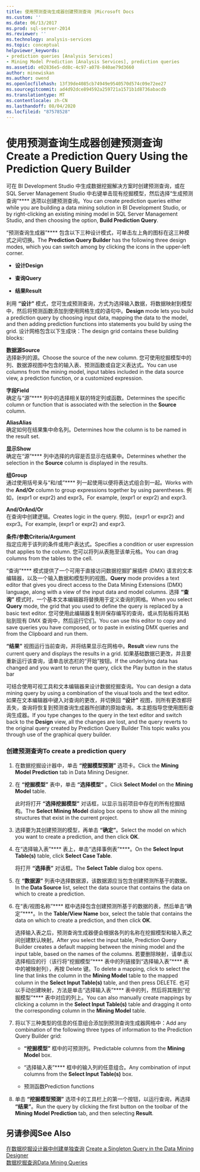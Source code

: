 ```yaml
---
title: 使用预测查询生成器创建预测查询 |Microsoft Docs
ms.custom: ''
ms.date: 06/13/2017
ms.prod: sql-server-2014
ms.reviewer: ''
ms.technology: analysis-services
ms.topic: conceptual
helpviewer_keywords:
- prediction queries [Analysis Services]
- Mining Model Prediction [Analysis Services], prediction queries
ms.assetid: e02836e5-dd8c-4c97-a078-840ae79d3660
author: minewiskan
ms.author: owend
ms.openlocfilehash: 13f39de4085cb74949e9540570d574c09e72ee27
ms.sourcegitcommit: ad4d92dce894592a259721a1571b1d8736abacdb
ms.translationtype: MT
ms.contentlocale: zh-CN
ms.lasthandoff: 08/04/2020
ms.locfileid: "87578528"
---
```

# <a name="create-a-prediction-query-using-the-prediction-query-builder"></a><span data-ttu-id="43071-102">使用预测查询生成器创建预测查询</span><span class="sxs-lookup"><span data-stu-id="43071-102">Create a Prediction Query Using the Prediction Query Builder</span></span>
  <span data-ttu-id="43071-103">可在 BI Development Studio 中生成数据挖掘解决方案时创建预测查询，或在 SQL Server Management Studio 中右键单击现有挖掘模型，然后选择“生成预测查询”\*\*\*\* 选项以创建预测查询。</span><span class="sxs-lookup"><span data-stu-id="43071-103">You can create prediction queries either while you are building a data mining solution in BI Development Studio, or by right-clicking an existing mining model in SQL Server Management Studio, and then choosing the option, **Build Prediction Query**.</span></span>  
  
 <span data-ttu-id="43071-104">“预测查询生成器”\*\*\*\* 包含以下三种设计模式，可单击左上角的图标在这三种模式之间切换。</span><span class="sxs-lookup"><span data-stu-id="43071-104">The **Prediction Query Builder** has the following three design modes, which you can switch among by clicking the icons in the upper-left corner.</span></span>  
  
-   <span data-ttu-id="43071-105">**设计**</span><span class="sxs-lookup"><span data-stu-id="43071-105">**Design**</span></span>  
  
-   <span data-ttu-id="43071-106">**查询**</span><span class="sxs-lookup"><span data-stu-id="43071-106">**Query**</span></span>  
  
-   <span data-ttu-id="43071-107">**结果**</span><span class="sxs-lookup"><span data-stu-id="43071-107">**Result**</span></span>  
  
 <span data-ttu-id="43071-108">利用 **“设计”** 模式，您可生成预测查询，方式为选择输入数据，将数据映射到模型中，然后将预测函数添加到使用网格生成的语句中。</span><span class="sxs-lookup"><span data-stu-id="43071-108">**Design** mode lets you build a prediction query by choosing input data, mapping the data to the model, and then adding prediction functions into statements you build by using the grid.</span></span> <span data-ttu-id="43071-109">设计网格包含以下生成块：</span><span class="sxs-lookup"><span data-stu-id="43071-109">The design grid contains these building blocks:</span></span>  
  
 <span data-ttu-id="43071-110">**数据源**</span><span class="sxs-lookup"><span data-stu-id="43071-110">**Source**</span></span>  
 <span data-ttu-id="43071-111">选择新列的源。</span><span class="sxs-lookup"><span data-stu-id="43071-111">Choose the source of the new column.</span></span> <span data-ttu-id="43071-112">您可使用挖掘模型中的列、数据源视图中包含的输入表、预测函数或自定义表达式。</span><span class="sxs-lookup"><span data-stu-id="43071-112">You can use columns from the mining model, input tables included in the data source view, a prediction function, or a customized expression.</span></span>  
  
 <span data-ttu-id="43071-113">**字段**</span><span class="sxs-lookup"><span data-stu-id="43071-113">**Field**</span></span>  
 <span data-ttu-id="43071-114">确定与“源”\*\*\*\* 列中的选择相关联的特定列或函数。</span><span class="sxs-lookup"><span data-stu-id="43071-114">Determines the specific column or function that is associated with the selection in the **Source** column.</span></span>  
  
 <span data-ttu-id="43071-115">**Alias**</span><span class="sxs-lookup"><span data-stu-id="43071-115">**Alias**</span></span>  
 <span data-ttu-id="43071-116">确定如何在结果集中命名列。</span><span class="sxs-lookup"><span data-stu-id="43071-116">Determines how the column is to be named in the result set.</span></span>  
  
 <span data-ttu-id="43071-117">**显示**</span><span class="sxs-lookup"><span data-stu-id="43071-117">**Show**</span></span>  
 <span data-ttu-id="43071-118">确定在“源”\*\*\*\* 列中选择的内容是否显示在结果中。</span><span class="sxs-lookup"><span data-stu-id="43071-118">Determines whether the selection in the **Source** column is displayed in the results.</span></span>  
  
 <span data-ttu-id="43071-119">**组**</span><span class="sxs-lookup"><span data-stu-id="43071-119">**Group**</span></span>  
 <span data-ttu-id="43071-120">通过使用括号来与“和/或”\*\*\*\* 列一起使用以便将表达式组合到一起。</span><span class="sxs-lookup"><span data-stu-id="43071-120">Works with the **And/Or** column to group expressions together by using parentheses.</span></span> <span data-ttu-id="43071-121">例如，(expr1 or expr2) and expr3。</span><span class="sxs-lookup"><span data-stu-id="43071-121">For example, (expr1 or expr2) and expr3.</span></span>  
  
 <span data-ttu-id="43071-122">**And/Or**</span><span class="sxs-lookup"><span data-stu-id="43071-122">**And/Or**</span></span>  
 <span data-ttu-id="43071-123">在查询中创建逻辑。</span><span class="sxs-lookup"><span data-stu-id="43071-123">Creates logic in the query.</span></span> <span data-ttu-id="43071-124">例如，(expr1 or expr2) and expr3。</span><span class="sxs-lookup"><span data-stu-id="43071-124">For example, (expr1 or expr2) and expr3.</span></span>  
  
 <span data-ttu-id="43071-125">**条件/参数**</span><span class="sxs-lookup"><span data-stu-id="43071-125">**Criteria/Argument**</span></span>  
 <span data-ttu-id="43071-126">指定应用于该列的条件或用户表达式。</span><span class="sxs-lookup"><span data-stu-id="43071-126">Specifies a condition or user expression that applies to the column.</span></span> <span data-ttu-id="43071-127">您可以将列从表拖至该单元格。</span><span class="sxs-lookup"><span data-stu-id="43071-127">You can drag columns from the tables to the cell.</span></span>  
  
 <span data-ttu-id="43071-128">“查询”\*\*\*\* 模式提供了一个可用于直接访问数据挖掘扩展插件 (DMX) 语言的文本编辑器，以及一个输入数据和模型列的视图。</span><span class="sxs-lookup"><span data-stu-id="43071-128">**Query** mode provides a text editor that gives you direct access to the Data Mining Extensions (DMX) language, along with a view of the input data and model columns.</span></span> <span data-ttu-id="43071-129">选择 **“查询”** 模式时，一个基本文本编辑器将替换用于定义查询的网格。</span><span class="sxs-lookup"><span data-stu-id="43071-129">When you select **Query** mode, the grid that you used to define the query is replaced by a basic text editor.</span></span> <span data-ttu-id="43071-130">您可使用此编辑器复制并保存编写的查询，或从剪贴板将其粘贴到现有 DMX 查询中，然后运行它们。</span><span class="sxs-lookup"><span data-stu-id="43071-130">You can use this editor to copy and save queries you have composed, or to paste in existing DMX queries and from the Clipboard and run them.</span></span>  
  
 <span data-ttu-id="43071-131">**“结果”** 视图运行当前查询，并将结果显示在网格中。</span><span class="sxs-lookup"><span data-stu-id="43071-131">**Result** view runs the current query and displays the results in a grid.</span></span> <span data-ttu-id="43071-132">如果基础数据已更改，并且要重新运行该查询，请单击状态栏的“开始”按钮。</span><span class="sxs-lookup"><span data-stu-id="43071-132">If the underlying data has changed and you want to rerun the query, click the Play button in the status bar</span></span>  
  
 <span data-ttu-id="43071-133">可结合使用可视工具和文本编辑器来设计数据挖掘查询。</span><span class="sxs-lookup"><span data-stu-id="43071-133">You can design a data mining query by using a combination of the visual tools and the text editor.</span></span> <span data-ttu-id="43071-134">如果在文本编辑器中键入对查询的更改，并切换回 **“设计”** 视图，则所有更改都将丢失，查询将恢复到预测查询生成器所创建的原始查询。本主题指导您使用图形查询生成器。</span><span class="sxs-lookup"><span data-stu-id="43071-134">If you type changes to the query in the text editor and switch back to the **Design** view, all the changes are lost, and the query reverts to the original query created by Prediction Query Builder This topic walks you through use of the graphical query builder.</span></span>  
  
### <a name="to-create-a-prediction-query"></a><span data-ttu-id="43071-135">创建预测查询</span><span class="sxs-lookup"><span data-stu-id="43071-135">To create a prediction query</span></span>  
  
1.  <span data-ttu-id="43071-136">在数据挖掘设计器中，单击 **“挖掘模型预测”** 选项卡。</span><span class="sxs-lookup"><span data-stu-id="43071-136">Click the **Mining Model Prediction** tab in Data Mining Designer.</span></span>  
  
2.  <span data-ttu-id="43071-137">在 **“挖掘模型”** 表中，单击 **“选择模型”** 。</span><span class="sxs-lookup"><span data-stu-id="43071-137">Click **Select Model** on the **Mining Model** table.</span></span>  
  
     <span data-ttu-id="43071-138">此时将打开 **“选择挖掘模型”** 对话框，以显示当前项目中存在的所有挖掘结构。</span><span class="sxs-lookup"><span data-stu-id="43071-138">The **Select Mining Model** dialog box opens to show all the mining structures that exist in the current project.</span></span>  
  
3.  <span data-ttu-id="43071-139">选择要为其创建预测的模型，再单击 **“确定”**。</span><span class="sxs-lookup"><span data-stu-id="43071-139">Select the model on which you want to create a prediction, and then click **OK**.</span></span>  
  
4.  <span data-ttu-id="43071-140">在“选择输入表”\*\*\*\* 表上，单击“选择事例表”\*\*\*\*。</span><span class="sxs-lookup"><span data-stu-id="43071-140">On the **Select Input Table(s)** table, click **Select Case Table**.</span></span>  
  
     <span data-ttu-id="43071-141">将打开 **“选择表”** 对话框。</span><span class="sxs-lookup"><span data-stu-id="43071-141">The **Select Table** dialog box opens.</span></span>  
  
5.  <span data-ttu-id="43071-142">在 **“数据源”** 列表中选择数据源，该数据源应当包含创建预测所基于的数据。</span><span class="sxs-lookup"><span data-stu-id="43071-142">In the **Data Source** list, select the data source that contains the data on which to create a prediction.</span></span>  
  
6.  <span data-ttu-id="43071-143">在“表/视图名称”\*\*\*\* 框中选择包含创建预测所基于的数据的表，然后单击“确定”\*\*\*\*。</span><span class="sxs-lookup"><span data-stu-id="43071-143">In the **Table/View Name** box, select the table that contains the data on which to create a prediction, and then click **OK**.</span></span>  
  
     <span data-ttu-id="43071-144">选择输入表之后，预测查询生成器便会根据各列的名称在挖掘模型和输入表之间创建默认映射。</span><span class="sxs-lookup"><span data-stu-id="43071-144">After you select the input table, Prediction Query Builder creates a default mapping between the mining model and the input table, based on the names of the columns.</span></span> <span data-ttu-id="43071-145">若要删除映射，请单击以选择相应的行（该行将“挖掘模型”\*\*\*\* 表中的列链接到“选择输入表”\*\*\*\* 表中的被映射列），再按 Delete 键。</span><span class="sxs-lookup"><span data-stu-id="43071-145">To delete a mapping, click to select the line that links the column in the **Mining Model** table to the mapped column in the **Select Input Table(s)** table, and then press DELETE.</span></span> <span data-ttu-id="43071-146">也可以手动创建映射，方法是单击“选择输入表”\*\*\*\* 表中的列，然后将其拖到“挖掘模型”\*\*\*\* 表中对应的列上。</span><span class="sxs-lookup"><span data-stu-id="43071-146">You can also manually create mappings by clicking a column in the **Select Input Table(s)** table and dragging it onto the corresponding column in the **Mining Model** table.</span></span>  
  
7.  <span data-ttu-id="43071-147">将以下三种类型的信息的任意组合添加到预测查询生成器网格中：</span><span class="sxs-lookup"><span data-stu-id="43071-147">Add any combination of the following three types of information to the Prediction Query Builder grid:</span></span>  
  
    -   <span data-ttu-id="43071-148">**“挖掘模型”** 框中的可预测列。</span><span class="sxs-lookup"><span data-stu-id="43071-148">Predictable columns from the **Mining Model** box.</span></span>  
  
    -   <span data-ttu-id="43071-149">“选择输入表”\*\*\*\* 框中的输入列的任意组合。</span><span class="sxs-lookup"><span data-stu-id="43071-149">Any combination of input columns from the **Select Input Table(s)** box.</span></span>  
  
    -   <span data-ttu-id="43071-150">预测函数</span><span class="sxs-lookup"><span data-stu-id="43071-150">Prediction functions</span></span>  
  
8.  <span data-ttu-id="43071-151">单击 **“挖掘模型预测”** 选项卡的工具栏上的第一个按钮，以运行查询，再选择 **“结果”**。</span><span class="sxs-lookup"><span data-stu-id="43071-151">Run the query by clicking the first button on the toolbar of the **Mining Model Prediction** tab, and then selecting **Result**.</span></span>  
  
## <a name="see-also"></a><span data-ttu-id="43071-152">另请参阅</span><span class="sxs-lookup"><span data-stu-id="43071-152">See Also</span></span>  
 <span data-ttu-id="43071-153">[在数据挖掘设计器中创建单独查询](create-a-singleton-query-in-the-data-mining-designer.md) </span><span class="sxs-lookup"><span data-stu-id="43071-153">[Create a Singleton Query in the Data Mining Designer](create-a-singleton-query-in-the-data-mining-designer.md) </span></span>  
 [<span data-ttu-id="43071-154">数据挖掘查询</span><span class="sxs-lookup"><span data-stu-id="43071-154">Data Mining Queries</span></span>](data-mining-queries.md)  
  
  
